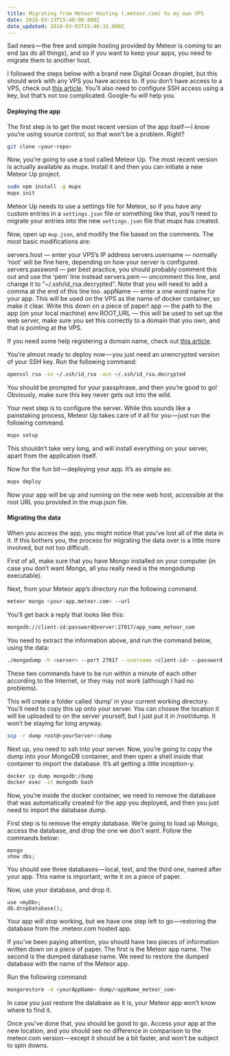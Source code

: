 ```yaml
---
title: Migrating from Meteor Hosting (.meteor.com) to my own VPS
date: 2016-03-13T15:40:00.000Z
date_updated: 2018-03-03T15:40:31.000Z
---
```


Sad news — the free and simple hosting provided by Meteor is coming to an end (as do all things), and so if you want to keep your apps, you need to migrate them to another host.

I followed the steps below with a brand new Digital Ocean droplet, but this should work with any VPS you have access to. If you don’t have access to a VPS, check out [this article](https://medium.com/@joe.innes/choosing-a-vps-provider-fc4b3a7630bd). You’ll also need to configure SSH access using a key, but that’s not too complicated. Google-fu will help you.

#### Deploying the app

The first step is to get the most recent version of the app itself — I _know_ you’re using source control, so that won’t be a problem. Right?

```bash
git clone <your-repo>
```

Now, you’re going to use a tool called Meteor Up. The most recent version is actually available as mupx. Install it and then you can initiate a new Meteor Up project.

```bash
sudo npm install -g mupx
mupx init
```

Meteor Up needs to use a settings file for Meteor, so if you have any custom entries in a `settings.json` file or something like that, you’ll need to migrate your entries into the new `settings.json` file that mupx has created.

Now, open up `mup.json`, and modify the file based on the comments. The most basic modifications are:

servers.host — enter your VPS’s IP address
servers.username — normally ‘root’ will be fine here, depending on how your server is configured.
servers.password — per best practice, you should probably comment this out and use the ‘pem’ line instead
servers.pem — uncomment this line, and change it to “~/.ssh/id_rsa.decrypted”. Note that you will need to add a comma at the end of this line too.
appName — enter a one word name for your app. This will be used on the VPS as the name of docker container, so make it clear. Write this down on a piece of paper!
app — the path to the app (on your local machine)
env.ROOT_URL — this will be used to set up the web server, make sure you set this correctly to a domain that you own, and that is pointing at the VPS.

If you need some help registering a domain name, check out [this article](https://medium.com/@joe.innes/registering-a-domain-name-ef7a0feb5892).

You’re almost ready to deploy now — you just need an unencrypted version of your SSH key. Run the following command:

```bash
openssl rsa -in ~/.ssh/id_rsa -out ~/.ssh/id_rsa.decrypted
```

You should be prompted for your passphrase, and then you’re good to go! Obviously, make sure this key never gets out into the wild.

Your next step is to configure the server. While this sounds like a painstaking process, Meteor Up takes care of it all for you — just run the following command.

```bash
mupx setup
```

This shouldn’t take very long, and will install everything on your server, apart from the application itself.

Now for the fun bit — deploying your app. It’s as simple as:

```bash
mupx deploy
```

Now your app will be up and running on the new web host, accessible at the root URL you provided in the mup.json file.

#### Migrating the data

When you access the app, you might notice that you’ve lost all of the data in it. If this bothers you, the process for migrating the data over is a little more involved, but not too difficult.

First of all, make sure that you have Mongo installed on your computer (in case you don’t want Mongo, all you really need is the mongodump executable).

Next, from your Meteor app’s directory run the following command.

```bash
meteor mongo <your-app.meteor.com> --url
```

You’ll get back a reply that looks like this:

```bash
mongodb://client-id:password@server:27017/app_name_meteor_com
```

You need to extract the information above, and run the command below, using the data:

```bash
./mongodump -h <server> --port 27017 --username <client-id> --password <password> -d <app_name_meteor_com>
```

These two commands have to be run within a minute of each other according to the Internet, or they may not work (although I had no problems).

This will create a folder called ‘dump’ in your current working directory. You’ll need to copy this up onto your server. You can choose the location it will be uploaded to on the server yourself, but I just put it in /root/dump. It won’t be staying for long anyway.

```bash
scp -r dump root@<yourServer>:dump
```

Next up, you need to ssh into your server. Now, you’re going to copy the dump into your MongoDB container, and then open a shell inside that container to import the database. It’s all getting a little inception-y.

```bash
docker cp dump mongodb:/dump
docker exec -it mongodb bash
```

Now, you’re inside the docker container, we need to remove the database that was automatically created for the app you deployed, and then you just need to import the database dump.

First step is to remove the empty database. We’re going to load up Mongo, access the database, and drop the one we don’t want. Follow the commands below:

```mongo
mongo
show dbs;
```

You should see three databases — local, test, and the third one, named after your app. This name is important, write it on a piece of paper.

Now, use your database, and drop it.

```mongo
use <myDb>;
db.dropDatabase();
```

Your app will stop working, but we have one step left to go — restoring the database from the .meteor.com hosted app.

If you’ve been paying attention, you should have two pieces of information written down on a piece of paper. The first is the Meteor app name. The second is the dumped database name. We need to restore the dumped database with the name of the Meteor app.

Run the following command:

```bash
mongorestore -d <yourAppName> dump/<appName_meteor_com>
```

In case you just restore the database as it is, your Meteor app won’t know where to find it.

Once you’ve done that, you should be good to go. Access your app at the new location, and you should see no difference in comparison to the meteor.com version — except it should be a bit faster, and won’t be subject to spin downs.
